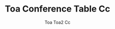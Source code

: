 ---
designer: Robin Rizzini
description: "The%20Toa%20table%20combines%20a%20technical-industrial%20style%20with%20decorative%20allure%2C%20giving%20life%20to%20a%20functional%20and%20evocative%20product.%20Lightweight%20and%20minimalist%2C%20it%20is%20characterised%20by%20a%20solid%20die-cast%20aluminium%20frame.%20The%20main%20features%20are%20its%20tapered%20bridge%20legs%20made%20of%20die-cast%20aluminium%2C%20which%20are%20thinner%20at%20the%20base%20and%20widen%20up%20towards%20the%20%u201CT%u201D%20element%20that%20supports%20the%20top.%20Toa%20table%u2019s%20endless%20modularity%20in%20length%20and%20width%20is%20the%20perfect%20choice%20for%20work%20spaces.%20In%20the%20largest%20version%20with%20three%20bridge%20legs%2C%20it%20serves%20as%20an%20efficient%20conference%20table%20in%20large%20board%20rooms.%0AAnother%20feature%20of%20this%20versatile%20and%20multi-tasking%20table%20facilitates%20the%20management%20of%20cables%20through%20three%20different%20types%20of%20top-access%20power%20connection%20units%2C%20which%20can%20be%20tailor%20made%20according%20to%20the%20customer%27s%20requirements.%0AToa%20is%20available%20in%20a%20variety%20of%20widths%20and%20depths%20and%20in%20a%20wide%20range%20of%20finishes."
image_primary: img/TOA2_C_01_zoom.jpg
image_secondary: img/TOA2_C_02_zoom.jpg
manufacturer: Pedrali
href: https://www.pedrali.it/en/products/catalog/Table-TOA-TOA2-CC/
subtitle: Toa Toa2 Cc
title: Toa Conference Table Cc
image_thumb: img/TOA2_C_cover.jpg
tags: 
  - pedrali
  - tables
category: tables
slug: /manufacturers/pedrali/tables/robin-rizzini-toa-conference-table-cc
---